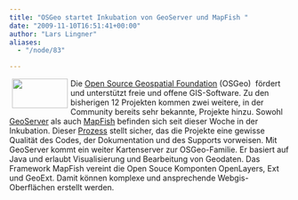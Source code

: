 ```yaml
---
title: "OSGeo startet Inkubation von GeoServer und MapFish "
date: "2009-11-10T16:51:41+00:00"
author: "Lars Lingner"
aliases:
  - "/node/83"

---
```


<p><img align="left" width="100" hspace="5" height="53" alt="" src="/news/images/2009-11-10-mapfish_white.png" /><img align="right" hspace="5" alt="" src="/news/images/2009-11-10-GeoServer_150.png" />Die  <a href="https://www.osgeo.org/">Open Source Geospatial Foundation</a> (OSGeo)&nbsp; fördert und unterstützt freie und offene GIS-Software. Zu den bisherigen 12 Projekten kommen zwei weitere, in der Community bereits sehr bekannte, Projekte hinzu. Sowohl <a href="http://geoserver.org">GeoServer</a> als auch <a href="http://mapfish.org/">MapFish</a> befinden sich seit dieser Woche in der Inkubation. Dieser <a href="https://www.osgeo.org/about/committees/incubation/incubation-process/">Prozess</a> stellt sicher, das die Projekte eine gewisse Qualität des Codes, der Dokumentation und des Supports vorweisen. Mit GeoServer kommt ein weiter Kartenserver zur OSGeo-Familie. Er basiert auf Java und erlaubt Visualisierung und Bearbeitung von Geodaten. Das&nbsp; Framework MapFish vereint die Open Souce Komponten OpenLayers, Ext und GeoExt. Damit können komplexe und ansprechende Webgis-Oberflächen erstellt werden. </p>
